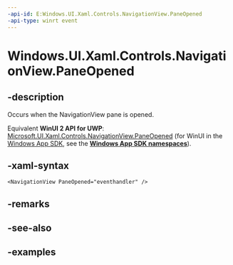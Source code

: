 ```yaml
---
-api-id: E:Windows.UI.Xaml.Controls.NavigationView.PaneOpened
-api-type: winrt event
---
```


<!-- Event syntax.
public event TypedEventHandler PaneOpened<NavigationView>
-->

# Windows.UI.Xaml.Controls.NavigationView.PaneOpened

## -description

Occurs when the NavigationView pane is opened.

Equivalent **WinUI 2 API for UWP**: [Microsoft.UI.Xaml.Controls.NavigationView.PaneOpened](/windows/winui/api/microsoft.ui.xaml.controls.navigationview.paneopened) (for WinUI in the [Windows App SDK](/windows/apps/windows-app-sdk/), see the **[Windows App SDK namespaces](/windows/windows-app-sdk/api/winrt/)**).

## -xaml-syntax

```xaml
<NavigationView PaneOpened="eventhandler" />
```

## -remarks

## -see-also

## -examples
